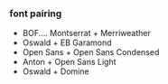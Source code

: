 ### font pairing

- BOF.... Montserrat + Merriweather
- Oswald + EB Garamond
- Open Sans + Open Sans Condensed
- Anton + Open Sans Light
- Oswald + Domine

